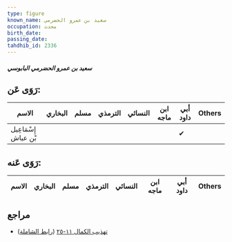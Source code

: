 ```yaml
---
type: figure
known_name: سعيد بن عمرو الحضرمي
occupation: محدث
birth_date:
passing_date:
tahdhib_id: 2336
---
```

##### سعيد بن عمرو الحضرمي البابوسي

## رَوَى عَن:
| الاسم                | البخاري | مسلم | الترمذي | النسائي | ابن ماجه | أبي داود | Others |
| -------------------- | ------- | ---- | ------- | ------- | -------- | -------- | ------ |
| إِسْمَاعِيل بْن عياش |         |      |         |         |          | ✔        |        |
## رَوَى عَنه:
| الاسم | البخاري | مسلم | الترمذي | النسائي | ابن ماجه | أبي داود | Others |
| ----- | ------- | ---- | ------- | ------- | -------- | -------- | ------ |
## مراجع
- [تهذيب الكمال ١١-٢٥](obsidian://open?vault=Tahdhib-al-Kamal&file=Figures/٢٣٣٦-سعيد%20بن%20عمرو%20الحضرمي%20البابوسي) ([رابط الشاملة](https://shamela.ws/book/3722/5345))